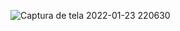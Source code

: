 
![Captura de tela 2022-01-23 220630](https://user-images.githubusercontent.com/13834546/150706896-98eed463-84fe-43ea-b5bb-530acee44e2a.png)
